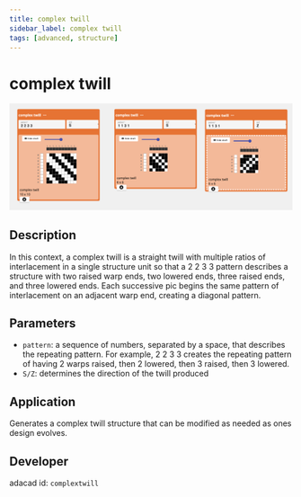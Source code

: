 ```yaml
---
title: complex twill
sidebar_label: complex twill
tags: [advanced, structure]
---
```

# complex twill
![file](./img/complextwill.png)

## Description
In this context, a complex twill is a straight twill with multiple ratios of interlacement in a single structure unit so that a 2 2 3 3 pattern describes a structure with two raised warp ends, two lowered ends, three raised ends, and three lowered ends. Each successive pic begins the same pattern of interlacement on an adjacent warp end, creating a diagonal pattern.

## Parameters
- `pattern`: a sequence of numbers, separated by a space, that describes the repeating pattern. For example, 2 2 3 3 creates the repeating pattern of having 2 warps raised, then 2 lowered, then 3 raised, then 3 lowered. 
- `S/Z`: determines the direction of the twill produced



## Application
Generates a complex twill structure that can be modified as needed as ones design evolves.

## Developer
adacad id: `complextwill`

